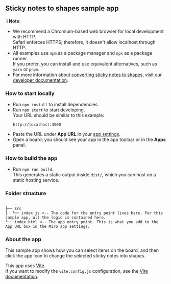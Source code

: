## Sticky notes to shapes sample app

**&nbsp;ℹ&nbsp;Note**:

- We recommend a Chromium-based web browser for local development with HTTP. \
  Safari enforces HTTPS; therefore, it doesn't allow localhost through HTTP.
- All examples use `npm` as a package manager and `npx` as a package runner. \
  If you prefer, you can install and use equivalent alternatives, such as `yarn` or `pnpm`.
- For more information about [converting sticky notes to shapes](https://developers.miro.com/docs/converting-sticky-notes-to-shapes), visit our [developer documentation](https://developers.miro.com).

### How to start locally

- Run `npm install` to install dependencies.
- Run `npm start` to start developing. \
  Your URL should be similar to this example:
  ```
  http://localhost:3000
  ```
- Paste the URL under **App URL** in your [app settings](https://developers.miro.com/docs/build-your-first-hello-world-app#step-3-create-your-app-in-miro).
- Open a board; you should see your app in the app toolbar or in the **Apps** panel.

### How to build the app

- Run `npm run build`. \
  This generates a static output inside `dist/`, which you can host on a static hosting service.

### Folder structure

```
.
├── src
│  └── index.js <-- The code for the entry point lives here. For this sample app, all the logic is contained here.
└── index.html <-- The app entry point. This is what you add to the App URL box in the Miro app settings.
```

### About the app

This sample app shows how you can select items on the board, and then click the app icon to change the selected sticky notes into shapes.

This app uses [Vite](https://vitejs.dev/). \
If you want to modify the `vite.config.js` configuration, see the [Vite documentation](https://vitejs.dev/guide/).
